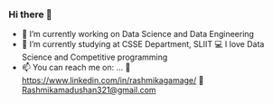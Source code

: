 ### Hi there 👋

- 🔭 I’m currently working on Data Science and Data Engineering
- 🌱 I’m currently studying at CSSE Department, SLIIT
:computer: I love Data Science and Competitive programming
- 📫 You can reach me on: ...
      :briefcase: https://www.linkedin.com/in/rashmikagamage/
      :e-mail: Rashmikamadushan321@gmail.com

